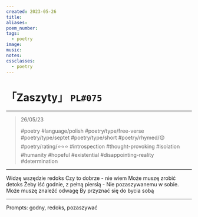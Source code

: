 ```yaml
---
created: 2023-05-26
title:
aliases:
poem_number:
tags:
  - poetry
image:
music:
notes:
cssclasses:
  - poetry
---
```

# 「Zaszyty」 `PL#075`

---

> 26/05/23
> 
> #poetry 
> #language/polish 
> #poetry/type/free-verse #poetry/type/septet #poetry/type/short 
> #poetry/rhymed/🟡 
> #poetry/rating/⭐⭐⭐ 
> #introspection #thought-provoking #isolation #humanity #hopeful #existential #disappointing-reality #determination 

---

Widzę wszędzie redoks
Czy to dobrze - nie wiem
Może muszę zrobić detoks
Żeby iść godnie, z pełną piersią -
Nie pozaszywanemu w sobie.
Może muszę znaleźć odwagę
By przyznać się do bycia sobą

---

Prompts: godny, redoks, pozaszywać
